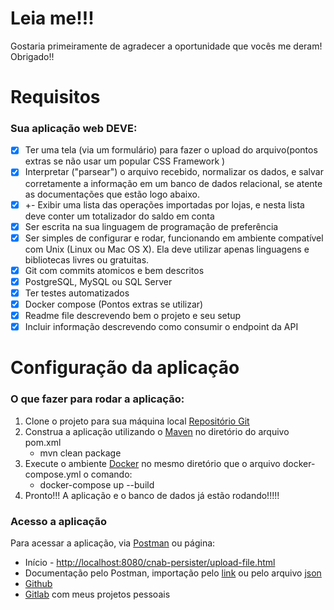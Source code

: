 # Leia me!!!
Gostaria primeiramente de agradecer a oportunidade que vocês me deram! Obrigado!!

# Requisitos 
### Sua aplicação web DEVE:

- [x] Ter uma tela (via um formulário) para fazer o upload do arquivo(pontos extras se não usar um popular CSS Framework )
- [x] Interpretar ("parsear") o arquivo recebido, normalizar os dados, e salvar corretamente a informação em um banco de dados relacional, se atente as documentações que estão logo abaixo.
- [x] +- Exibir uma lista das operações importadas por lojas, e nesta lista deve conter um totalizador do saldo em conta
- [x] Ser escrita na sua linguagem de programação de preferência
- [x] Ser simples de configurar e rodar, funcionando em ambiente compatível com Unix (Linux ou Mac OS X). Ela deve utilizar apenas linguagens e bibliotecas livres ou gratuitas.
- [x] Git com commits atomicos e bem descritos
- [x] PostgreSQL, MySQL ou SQL Server
- [x] Ter testes automatizados
- [x] Docker compose (Pontos extras se utilizar)
- [x] Readme file descrevendo bem o projeto e seu setup
- [x] Incluir informação descrevendo como consumir o endpoint da API

# Configuração da aplicação
### O que fazer para rodar a aplicação:

1. Clone o projeto para sua máquina local [Repositório Git](https://github.com/rivhenrique/desafio-dev)
2. Construa a aplicação utilizando o [Maven](https://maven.apache.org/) no diretório do arquivo pom.xml
   - mvn clean package
3. Execute o ambiente [Docker](https://www.docker.com/) no mesmo diretório que o arquivo docker-compose.yml o comando: 
   - docker-compose up --build
4. Pronto!!! A aplicação e o banco de dados já estão rodando!!!!!

### Acesso a aplicação
Para acessar a aplicação, via [Postman](https://www.postman.com/) ou página: 

* Início - [http://localhost:8080/cnab-persister/upload-file.html](http://localhost:8080/cnab-persister/upload-file.html)
* Documentação pelo Postman, importação pelo [link](https://www.getpostman.com/collections/759da0922f02a25dfac6) ou pelo arquivo [json](https://github.com/rivhenrique/desafio-dev/blob/main/API%20CNAB.postman_collection.json)
* [Github](https://github.com/rivhenrique/desafio-dev)
* [Gitlab](https://gitlab.com/exemploHen) com meus projetos pessoais

